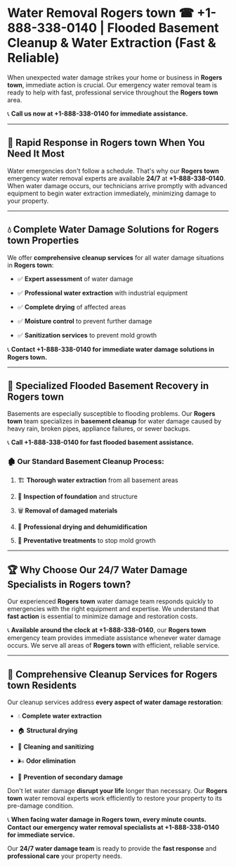# Water Removal Rogers town ☎ +1-888-338-0140 | Flooded Basement Cleanup & Water Extraction (Fast & Reliable)

When unexpected water damage strikes your home or business in **Rogers town**, immediate action is crucial. Our emergency water removal team is ready to help with fast, professional service throughout the **Rogers town** area. 

📞 **Call us now at +1-888-338-0140 for immediate assistance.**
---
## 🚀 Rapid Response in Rogers town When You Need It Most
Water emergencies don't follow a schedule. That's why our **Rogers town** emergency water removal experts are available **24/7** at **+1-888-338-0140**. When water damage occurs, our technicians arrive promptly with advanced equipment to begin water extraction immediately, minimizing damage to your property.
---
## 💧 Complete Water Damage Solutions for Rogers town Properties
We offer **comprehensive cleanup services** for all water damage situations in **Rogers town**:
- ✅ **Expert assessment** of water damage  
- ✅ **Professional water extraction** with industrial equipment  
- ✅ **Complete drying** of affected areas  
- ✅ **Moisture control** to prevent further damage  
- ✅ **Sanitization services** to prevent mold growth  
📞 **Contact +1-888-338-0140 for immediate water damage solutions in Rogers town.**
---
## 🌊 Specialized Flooded Basement Recovery in Rogers town
Basements are especially susceptible to flooding problems. Our **Rogers town** team specializes in **basement cleanup** for water damage caused by heavy rain, broken pipes, appliance failures, or sewer backups. 
📞 **Call +1-888-338-0140 for fast flooded basement assistance.**
### 🏚️ Our Standard Basement Cleanup Process:
1. 🏗️ **Thorough water extraction** from all basement areas  
2. 🔎 **Inspection of foundation** and structure  
3. 🗑️ **Removal of damaged materials**  
4. 💨 **Professional drying and dehumidification**  
5. 🚫 **Preventative treatments** to stop mold growth  
---
## 🏆 Why Choose Our 24/7 Water Damage Specialists in Rogers town?
Our experienced **Rogers town** water damage team responds quickly to emergencies with the right equipment and expertise. We understand that **fast action** is essential to minimize damage and restoration costs.
📞 **Available around the clock at +1-888-338-0140**, our **Rogers town** emergency team provides immediate assistance whenever water damage occurs. We serve all areas of **Rogers town** with efficient, reliable service.
---
## 🧹 Comprehensive Cleanup Services for Rogers town Residents
Our cleanup services address **every aspect of water damage restoration**:
- 💧 **Complete water extraction**  
- 🏠 **Structural drying**  
- 🧼 **Cleaning and sanitizing**  
- 🌬️ **Odor elimination**  
- 🚫 **Prevention of secondary damage**  
Don't let water damage **disrupt your life** longer than necessary. Our **Rogers town** water removal experts work efficiently to restore your property to its pre-damage condition.
📞 **When facing water damage in Rogers town, every minute counts. Contact our emergency water removal specialists at +1-888-338-0140 for immediate service.**
Our **24/7 water damage team** is ready to provide the **fast response** and **professional care** your property needs.
